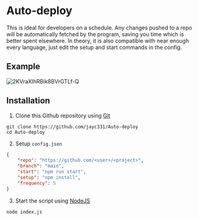 # Auto-deploy

This is ideal for developers on a schedule. Any changes pushed to a repo will be automatically fetched by the program, saving you time which is better spent elsewhere. In theory, it is also compatible with near enough every language, just edit the setup and start commands in the config.

## Example

![2KVraXIhRBik8BVrGTLf-Q](https://user-images.githubusercontent.com/105918957/175129644-bd18363c-b210-495c-834a-be82b28ac61f.png)

## Installation

1. Clone this Github repository using [Git](https://git-scm.com/download)
```
git clone https://github.com/jayc331/Auto-deploy
cd Auto-deploy
```
2. Setup `config.json`
```json
{
    "repo": "https://github.com/<user>/<project>",
    "branch": "main",
    "start": "npm run start",
    "setup": "npm install",
    "frequency": 5
}
```
3. Start the script using [NodeJS](https://nodejs.org/en/download/)
```
node index.js
```
